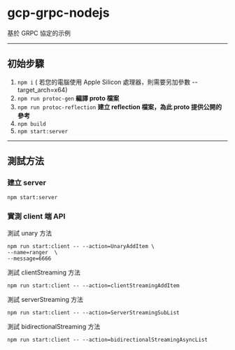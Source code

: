 # gcp-grpc-nodejs
 基於 GRPC 協定的示例

---
## 初始步驟
   1. `npm i`  ( 若您的電腦使用 Apple Silicon 處理器，則需要另加參數 --target_arch=x64)
   2. `npm run protoc-gen`  **編譯 proto 檔案**
   3. `npm run protoc-reflection`  **建立 reflection 檔案，為此 proto 提供公開的參考**
   3. `npm build`
   4. `npm start:server`

---

## 測試方法   
### 建立 server
```
npm start:server
```

### 實測 client 端 API
測試 unary 方法
 ```  
npm run start:client -- --action=UnaryAddItem \
--name=ranger  \
--message=6666
```

測試 clientStreaming 方法
 ```  
npm run start:client -- --action=clientStreamingAddItem
```


測試 serverStreaming 方法
 ```  
npm run start:client -- --action=ServerStreamingSubList
```


測試 bidirectionalStreaming 方法
 ```  
npm run start:client -- --action=bidirectionalStreamingAsyncList
```
